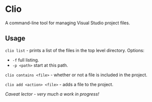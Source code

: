 Clio
====

A command-line tool for managing Visual Studio project files.

Usage
-----

`clio list` - prints a list of the files in the top level directory. Options:
 * `-f` full listing.
 * `-p <path>` start at this path.

`clio contains <file>` - whether or not a file is included in the project.

`clio add <action> <file>` - adds a file to the project.

*Caveat lector - very much a work in progress!*
